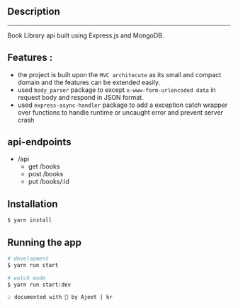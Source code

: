 ## Description
--- 
Book Library api built using Express.js and MongoDB. 

## Features :
- the project is built upon the `MVC architecute` as its small and compact domain and the features can be extended easily.
- used `body_parser` package to except `x-www-form-urlencoded data` in request body and respond in JSON format. 
- used `express-async-handler` package to add a exception catch wrapper over functions to handle runtime or uncaught error and prevent server crash

## api-endpoints
- /api
    - get /books
    - post /books
    - put /books/:id
    
## Installation

```bash
$ yarn install
```

## Running the app

```bash
# development
$ yarn run start

# watch mode
$ yarn run start:dev
```

```
💡 documented with 💖 by Ajeet | kr 
```
